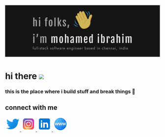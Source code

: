 <h1 align="center">
  <img src="https://raw.githubusercontent.com/IbuAR/IbuAR/main/assets/images/GithubHeader.png" alt="Mohamed Ibrahim" />
</h1>

# hi there <a href="http://ibuar.duckdns.com/"><img src="https://media.giphy.com/media/hvRJCLFzcasrR4ia7z/giphy.gif" width="25px"></a>

### this is the place where i build stuff and break things :rofl:

## connect with me

<p align="left">

<a href="https://twitter.com/iam_ibu_ar" target="_blank" rel="noopener noreferrer">
 <img src="https://raw.githubusercontent.com/IbuAR/IbuAR/main/assets/icons/twitter.png" alt="Ibrahim's Twitter Link" />
</a>

<a href="https://www.instagram.com/iam_ibu_ar" target="_blank" rel="noopener noreferrer">
 <img src="https://raw.githubusercontent.com/IbuAR/IbuAR/main/assets/icons/instagram.png" alt="Ibrahim's Instagram Link" />
</a>

<a href="https://www.linkedin.com/in/ibuar" target="_blank" rel="noopener noreferrer">
 <img src="https://raw.githubusercontent.com/IbuAR/IbuAR/main/assets/icons/linkedin.png" alt="Ibrahim's Linkedin Link" />
</a>

<a href="http://ibuar.duckdns.org/" target="_blank" rel="noopener noreferrer">
 <img src="https://raw.githubusercontent.com/IbuAR/IbuAR/main/assets/icons/www.png" alt="Ibrahim's Website Link" />
</a>

</p>
